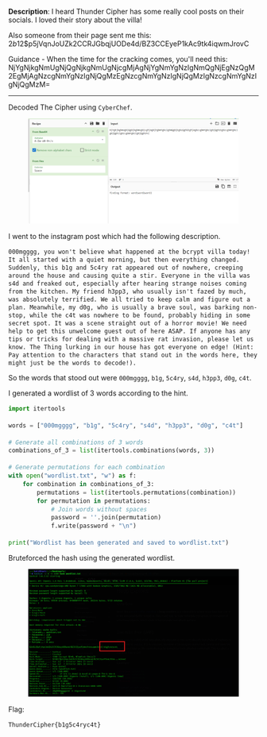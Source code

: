 **Description**: I heard Thunder Cipher has some really cool posts on their socials. I loved their story about the villa!

Also someone from their page sent me this: $2b$12$p5jVqnJoUZk2CCRJGbqjUODe4d/BZ3CCEyeP1kAc9tk4iqwmJrovC

Guidance - When the time for the cracking comes, you'll need this: NjYgNjkgNmUgNjQgNjkgNmUgNjcgMjAgNjYgNmYgNzIgNmQgNjEgNzQgM2EgMjAgNzcgNmYgNzIgNjQgMzEgNzcgNmYgNzIgNjQgMzIgNzcgNmYgNzIgNjQgMzM=

<hr>

Decoded The Cipher using `CyberChef`.

<figure><img src="../src/Misc/The scared/dec.png"></figure>

I went to the instagram post which had the following description.

```
000mgggg, you won't believe what happened at the bcrypt villa today! It all started with a quiet morning, but then everything changed. Suddenly, this b1g and 5c4ry rat appeared out of nowhere, creeping around the house and causing quite a stir. Everyone in the villa was s4d and freaked out, especially after hearing strange noises coming from the kitchen. My friend h3pp3, who usually isn't fazed by much, was absolutely terrified. We all tried to keep calm and figure out a plan. Meanwhile, my d0g, who is usually a brave soul, was barking non-stop, while the c4t was nowhere to be found, probably hiding in some secret spot. It was a scene straight out of a horror movie! We need help to get this unwelcome guest out of here ASAP. If anyone has any tips or tricks for dealing with a massive rat invasion, please let us know. The Thing lurking in our house has got everyone on edge! (Hint: Pay attention to the characters that stand out in the words here, they might just be the words to decode!).
```

So the words that stood out were `000mgggg`, `b1g`, `5c4ry`, `s4d`, `h3pp3`, `d0g`, `c4t`.

I generated a wordlist of 3 words according to the hint.


```py
import itertools

words = ["000mgggg", "b1g", "5c4ry", "s4d", "h3pp3", "d0g", "c4t"]

# Generate all combinations of 3 words
combinations_of_3 = list(itertools.combinations(words, 3))

# Generate permutations for each combination
with open("wordlist.txt", "w") as f:
    for combination in combinations_of_3:
        permutations = list(itertools.permutations(combination))
        for permutation in permutations:
            # Join words without spaces
            password = ''.join(permutation)
            f.write(password + "\n")

print("Wordlist has been generated and saved to wordlist.txt")
```
Bruteforced the hash using the generated wordlist.

<figure><img src="../src/Misc/The scared/brute.png"></figure>

Flag:
```
ThunderCipher{b1g5c4ryc4t}
```